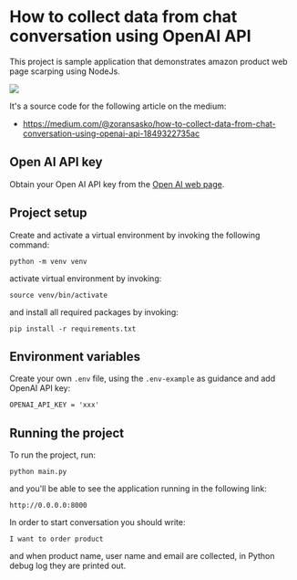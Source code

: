# How to collect data from chat conversation using OpenAI API

This project is sample application that demonstrates amazon product web page scarping using NodeJs.

![](https://cdn-images-1.medium.com/max/800/1*-4OTiVjaQQjTkcFv_70OoQ.png)

It's a source code for the following article on the medium:

- https://medium.com/@zoransasko/how-to-collect-data-from-chat-conversation-using-openai-api-1849322735ac

## Open AI API key
Obtain your Open AI API key from the [Open AI web page](https://platform.openai.com/api-keys).

## Project setup
Create and activate a virtual environment by invoking the following command:
```
python -m venv venv
```
activate virtual environment by invoking:
```
source venv/bin/activate
```
and install all required packages by invoking:
```
pip install -r requirements.txt
```

## Environment variables
Create your own `.env` file, using the `.env-example` as guidance and add OpenAI API key:
```
OPENAI_API_KEY = 'xxx'
```


## Running the project

To run the project, run:
```
python main.py
```
and you'll be able to see the application running in the following link:
```
http://0.0.0.0:8000
```
In order to start conversation you should write:
```
I want to order product
```
and when product name, user name and email are collected, in Python debug log they are printed out.
